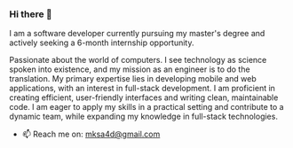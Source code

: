 ### Hi there 👋

<!--
**saad-mhmd/saad-mhmd** is a ✨ _special_ ✨ repository because its `README.md` (this file) appears on your GitHub profile.

Here are some ideas to get you started:

- 🔭 I’m currently looking for an internship
- 🌱 I’m currently a master's student at JUNIA ISEN
- 📫 Reach me on: mksa4d@gmail.com
-->


I am a software developer currently pursuing my master's degree and actively seeking a 6-month internship opportunity.

Passionate about the world of computers. I see technology as science spoken into existence, and my mission as an engineer is to do the translation.
My primary expertise lies in developing mobile and web applications, with an interest in full-stack development.
I am proficient in creating efficient, user-friendly interfaces and writing clean, maintainable code.
I am eager to apply my skills in a practical setting and contribute to a dynamic team, while expanding my knowledge in full-stack technologies.


- 📫 Reach me on: mksa4d@gmail.com
